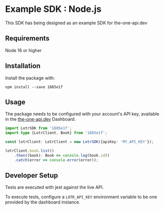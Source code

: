 # Example SDK : Node.js

This SDK has being designed as an example SDK for the-one-api.dev

## Requirements

Node 16 or higher

## Installation

Install the package with:

```
npm install --save 1885e1f 
```

## Usage

The package needs to be configured with your account's API key, available in the [the-one-api.dev](https://the-one-api.dev) Dashboard.

```ts
import LotrSDK from '1885e1f';
import type {LotrClient, Book} from '1885e1f';

const lotrClient: LotrClient = new LotrSDK({apiKey: 'MY_API_KEY'});

lotrClient.book.list()
    .then((book): Book => console.log(book.id))
    .catch(error => console.error(error));
```

## Developer Setup

Tests are executed with jest against the live API.

To execute tests, configure a `LOTR_API_KEY` environment variable to be one provided by the dashboard instance.
